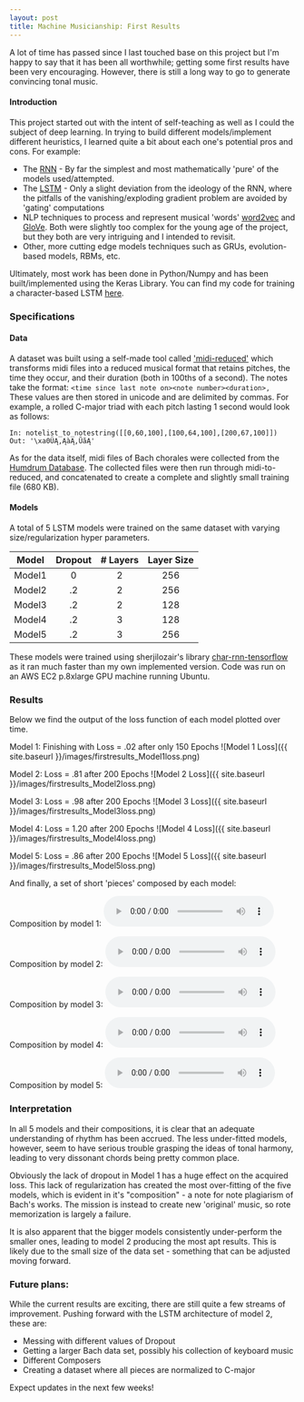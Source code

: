 ```yaml
---
layout: post
title: Machine Musicianship: First Results
---
```


A lot of time has passed since I last touched base on this project but I'm happy
to say that it has been all worthwhile; getting some first results have been
very encouraging. However, there is still a long way to go to generate
convincing tonal music.

#### Introduction
This project started out with the intent of self-teaching as well as I could the
subject of deep learning. In trying to build different models/implement
different heuristics, I learned quite a bit about each one's potential pros and
cons. For example:

* The [RNN](http://www.wildml.com/2015/09/recurrent-neural-networks-tutorial-part-1-introduction-to-rnns/) - By far the simplest and most mathematically 'pure' of the models
 used/attempted.
* The [LSTM](http://karpathy.github.io/2015/05/21/rnn-effectiveness/) - Only a
slight deviation from the ideology of the RNN, where the pitfalls of the
vanishing/exploding gradient problem are avoided by 'gating' computations
* NLP techniques to process and represent musical 'words'
[word2vec](https://www.tensorflow.org/tutorials/word2vec) and
[GloVe](https://nlp.stanford.edu/pubs/glove.pdf). Both were slightly too complex
for the young age of the project, but they both are very intriguing and I
intended to revisit.
* Other, more cutting edge models techniques such as GRUs, evolution-based
models, RBMs, etc.


Ultimately, most work has been done in Python/Numpy and has been
built/implemented using the Keras Library. You can find my code for training
a character-based LSTM [here](https://github.com/machine-music/char-rnn).


### Specifications
#### Data
A dataset was built using a self-made tool called ['midi-reduced'](https://github.com/machine-music/midi-reduced)
which transforms midi files into a reduced musical format that retains pitches,
the time they occur, and their duration (both in 100ths of a second). The notes
take the format: `<time since last note on><note number><duration>,`
These values are then stored in unicode and are delimited by commas. For
example, a rolled C-major triad with each pitch lasting 1 second would look as
follows:
```
In: notelist_to_notestring([[0,60,100],[100,64,100],[200,67,100]])
Out: '\xa0ÜĄ,ĄàĄ,ŨãĄ'
```

As for the data itself, midi files of Bach chorales were collected from the
[Humdrum Database](http://kern.ccarh.org/browse?l=371chorales). The collected
files were then run through midi-to-reduced, and concatenated to create a
complete and slightly small training file (680 KB).

#### Models
A total of 5 LSTM models were trained on the same dataset with varying
size/regularization hyper parameters.

| Model | Dropout | # Layers | Layer Size |
|:-----:|:-------:|:--------:|:----------:|
| Model1|        0|         2|         256|
| Model2|       .2|         2|         256|
| Model3|       .2|         2|         128|
| Model4|       .2|         3|         128|
| Model5|       .2|         3|         256|

These models were trained using sherjilozair's library [char-rnn-tensorflow](https://github.com/sherjilozair/char-rnn-tensorflow)
as it ran much faster than my own implemented version. Code was run on
an AWS EC2 p.8xlarge GPU machine running Ubuntu.

### Results

Below we find the output of the loss function of each model plotted over time.


Model 1: Finishing with Loss = .02 after only 150 Epochs
![Model 1 Loss]({{ site.baseurl }}/images/firstresults_Model1loss.png)


Model 2: Loss = .81 after 200 Epochs
![Model 2 Loss]({{ site.baseurl }}/images/firstresults_Model2loss.png)


Model 3: Loss = .98 after 200 Epochs
![Model 3 Loss]({{ site.baseurl }}/images/firstresults_Model3loss.png)


Model 4: Loss = 1.20 after 200 Epochs
![Model 4 Loss]({{ site.baseurl }}/images/firstresults_Model4loss.png)


Model 5: Loss = .86 after 200 Epochs
![Model 5 Loss]({{ site.baseurl }}/images/firstresults_Model5loss.png)


And finally, a set of short 'pieces' composed by each model:

Composition by model 1:
<audio controls>
  <source src="/audio/firstresults_composition1.wav" type="audio/wav">
  Your browser does not support the audio tag.
</audio>

Composition by model 2:
<audio controls>
  <source src="/audio/firstresults_composition2.wav" type="audio/wav">
  Your browser does not support the audio tag.
</audio>

Composition by model 3:
<audio controls>
  <source src="/audio/firstresults_composition3.wav" type="audio/wav">
  Your browser does not support the audio tag.
</audio>

Composition by model 4:
<audio controls>
  <source src="/audio/firstresults_composition4.wav" type="audio/wav">
  Your browser does not support the audio tag.
</audio>

Composition by model 5:
<audio controls>
  <source src="/audio/firstresults_composition5.wav" type="audio/wav">
  Your browser does not support the audio tag.
</audio>

### Interpretation

In all 5 models and their compositions, it is clear that an adequate
understanding of rhythm has been accrued. The less under-fitted models, however,
seem to have serious trouble grasping the ideas of tonal harmony, leading to
very dissonant chords being pretty common place.

Obviously the lack of dropout in Model 1 has a huge effect on the acquired loss.
This lack of regularization has created the most over-fitting of the five
models, which is evident in it's "composition" - a note for note plagiarism of
Bach's works. The mission is instead to create new 'original' music, so rote
memorization is largely a failure.

It is also apparent that the bigger models consistently under-perform the
smaller ones, leading to model 2 producing the most apt results. This is likely
due to the small size of the data set - something that can be adjusted moving
forward.


### Future plans:
While the current results are exciting, there are still quite a few streams of
improvement. Pushing forward with the LSTM architecture of model 2, these are:

* Messing with different values of Dropout
* Getting a larger Bach data set, possibly his collection of keyboard music
* Different Composers
* Creating a dataset where all pieces are normalized to C-major

Expect updates in the next few weeks!
